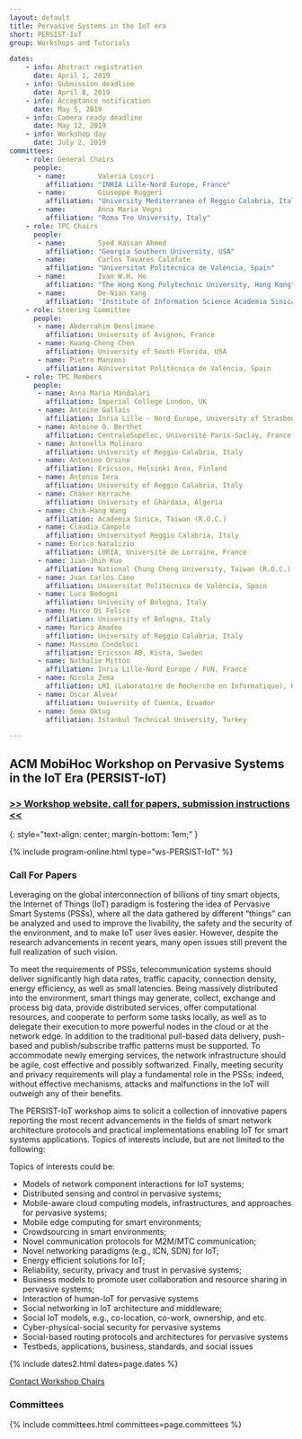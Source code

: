 ```yaml
---
layout: default
title: Pervasive Systems in the IoT era
short: PERSIST-IoT
group: Workshops and Tutorials

dates:
    - info: Abstract registration
      date: April 1, 2019
    - info: Submission deadline
      date: April 8, 2019
    - info: Acceptance notification
      date: May 5, 2019
    - info: Camera ready deadline
      date: May 12, 2019
    - info: Workshop day
      date: July 2, 2019
committees:
    - role: General Chairs
      people:
       - name:        Valeria Loscri  
         affiliation: "INRIA Lille-Nord Europe, France"
       - name:        Giuseppe Ruggeri 
         affiliation: "University Mediterranea of Reggio Calabria, Italy"
       - name:        Anna Maria Vegni  
         affiliation: "Roma Tre University, Italy"
    - role: TPC Chairs
      people:
       - name:        Syed Hassan Ahmed  
         affiliation: "Georgia Southern University, USA"
       - name:        Carlos Tavares Calafate 
         affiliation: "Universitat Politècnica de València, Spain"
       - name:        Ivan W.H. Ho  
         affiliation: "The Hong Kong Polytechnic University, Hong Kong"
       - name:        De-Nian Yang 
         affiliation: "Institute of Information Science Academia Sinica, Taiwan"
    - role: Steering Committee
      people:
       - name: Abderrahim Benslimane 
         affiliation: University of Avignon, France
       - name: Kwang-Cheng Chen 
         affiliation: University of South Florida, USA
       - name: Pietro Manzoni 
         affiliation: AUniversitat Politècnica de València, Spain
    - role: TPC Members
      people:
       - name: Anna Maria Mandalari 
         affiliation: Imperial College London, UK    
       - name: Antoine Gallais
         affiliation: Inria Lille - Nord Europe, University of Strasbourg, France
       - name: Antoine O. Berthet
         affiliation: CentraleSupélec, Université Paris-Saclay, France      
       - name: Antonella Molinaro 
         affiliation: University of Reggio Calabria, Italy
       - name: Antonino Orsino 
         affiliation: Ericsson, Helsinki Area, Finland
       - name: Antonio Iera
         affiliation: University of Reggio Calabria, Italy
       - name: Chaker Kerrache
         affiliation: University of Ghardaia, Algeria
       - name: Chih-Hang Wang
         affiliation: Academia Sinica, Taiwan (R.O.C.)
       - name: Claudia Campolo 
         affiliation: Universityof Reggio Calabria, Italy         
       - name: Enrico Natalizio 
         affiliation: LORIA, Université de Lorraine, France
       - name: Jian-Jhih Kuo  
         affiliation: National Chung Cheng University, Taiwan (R.O.C.)
       - name: Juan Carlos Cano
         affiliation: Universitat Politècnica de València, Spain              
       - name: Luca Bedogni 
         affiliation: Univesity of Bologna, Italy
       - name: Marco Di Felice 
         affiliation: University of Bologna, Italy
       - name: Marica Amadeo  
         affiliation: University of Reggio Calabria, Italy
       - name: Massimo Condoluci
         affiliation: Ericsson AB, Kista, Sweden
       - name: Nathalie Mitton
         affiliation: Inria Lille-Nord Europe / FUN, France
       - name: Nicola Zema
         affiliation: LRI (Laboratoire de Recherche en Informatique), Université Paris-Sud
       - name: Oscar Alvear
         affiliation: University of Cuenca, Ecuador
       - name: Sema Oktug
         affiliation: Istanbul Technical University, Turkey

---
```


## ACM MobiHoc Workshop on Pervasive Systems in the IoT Era (PERSIST-IoT)

### [>> Workshop website, call for papers, submission instructions <<](http://www.grc.upv.es/persist-iot2019/)
{: style="text-align: center; margin-bottom: 1em;" }




{% include program-online.html type="ws-PERSIST-IoT" %}

### Call For Papers

Leveraging on the global interconnection of billions of tiny smart objects, the Internet of Things (IoT) paradigm is fostering the idea of Pervasive Smart Systems (PSSs), where all the data gathered by different “things” can be analyzed and used to improve the livability, the safety and the security of the environment, and to make IoT user lives easier. However, despite the research advancements in recent years, many open issues still prevent the full realization of such vision.

To meet the requirements of PSSs, telecommunication systems should deliver significantly high data rates, traffic capacity, connection density, energy efficiency, as well as small latencies. Being massively distributed into the environment, smart things may generate, collect, exchange and process big data, provide distributed services, offer computational resources, and cooperate to perform some tasks locally, as well as to delegate their execution to more powerful nodes in the cloud or at the network edge. In addition to the traditional pull-based data delivery, push-based and publish/subscribe traffic patterns must be supported. To accommodate newly emerging services, the network infrastructure should be agile, cost effective and possibly softwarized. Finally, meeting security and privacy requirements will play a fundamental role in the PSSs; indeed, without effective mechanisms, attacks and malfunctions in the IoT will outweigh any of their benefits. 

The PERSIST-IoT workshop aims to solicit a collection of innovative papers reporting the most recent advancements in the fields of smart network architecture protocols and practical implementations enabling IoT for smart systems applications. Topics of interests include, but are not limited to the following:

Topics of interests could be:
- Models of network component interactions for IoT systems;
- Distributed sensing and control in pervasive systems;
- Mobile-aware cloud computing models, infrastructures, and approaches for pervasive systems;
- Mobile edge computing for smart environments;
- Crowdsourcing in smart environments;
- Novel communication protocols for M2M/MTC communication;
- Novel networking paradigms (e.g., ICN, SDN) for IoT;
- Energy efficient solutions for IoT;
- Reliability, security, privacy and trust in pervasive systems;
- Business models to promote user collaboration and resource sharing in pervasive systems;
- Interaction of human-IoT for pervasive systems
- Social networking in IoT architecture and middleware;
- Social IoT models, e.g., co-location, co-work, ownership, and etc.
- Cyber-physical-social security for pervasive systems
- Social-based routing protocols and architectures for pervasive systems
- Testbeds, applications, business, standards, and social issues



{% include dates2.html dates=page.dates %}

<div class="row">
  <div class="col-sm-6 col-sm-offset-3">
    <a href="mailto:{% for person in page.committees[0].people %}{% if person.email and person.email != "" %}{% unless forloop.first %},{% endunless %}{{ person.email }}{% endif %}{% endfor %}?subject=[{{ page.short }}]" class="btn btn-primary btn-block" role="button">Contact Workshop Chairs</a>
  </div>
</div>


### Committees

{% include committees.html committees=page.committees %}
